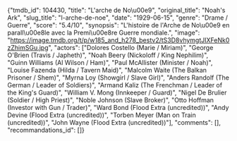 {"tmdb_id": 104430, "title": "L'arche de No\u00e9", "original_title": "Noah's Ark", "slug_title": "l-arche-de-noe", "date": "1929-06-15", "genre": "Drame / Guerre", "score": "5.4/10", "synopsis": "L'histoire de l'Arche de No\u00e9 en parall\u00e8le avec la Premi\u00e8re Guerre mondiale.", "image": "https://image.tmdb.org/t/p/w185_and_h278_bestv2/tS3D8vhymgtJIXFeNk0zZhimSGu.jpg", "actors": ["Dolores Costello (Marie / Miriam)", "George O'Brien (Travis / Japheth)", "Noah Beery (Nickoloff / King Nephilim)", "Guinn Williams (Al Wilson / Ham)", "Paul McAllister (Minister / Noah)", "Louise Fazenda (Hilda / Tavern Maid)", "Malcolm Waite (The Balkan Prisoner / Shem)", "Myrna Loy (Showgirl / Slave Girl)", "Anders Randolf (The German / Leader of Soldiers)", "Armand Kaliz (The Frenchman / Leader of the King's Guard)", "William V. Mong (Innkeeper / Guard)", "Nigel De Brulier (Soldier / High Priest)", "Noble Johnson (Slave Broker)", "Otto Hoffman (Investor with Gun / Trader)", "Ward Bond (Flood Extra (uncredited))", "Andy Devine (Flood Extra (uncredited))", "Torben Meyer (Man on Train (uncredited))", "John Wayne (Flood Extra (uncredited))"], "comments": [], "recommandations_id": []}